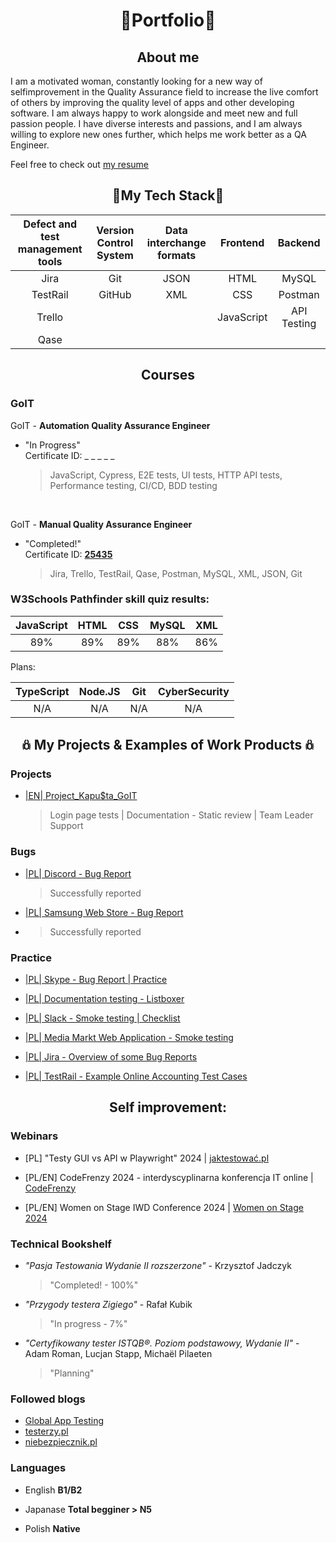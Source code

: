 # <div style="text-align: center">👾Portfolio👾</div>

## <div style="text-align: center">About me</div>

I am a motivated woman, constantly looking for a new way of selfimprovement in the Quality Assurance field to increase the live
comfort of others by improving the quality level of apps and other developing software. I am always happy to work alongside and meet new and full passion people.
I have diverse interests and passions, and I am always willing to explore new ones further,
which helps me work better as a QA Engineer.

Feel free to check out [my resume](https://drive.google.com/file/d/1bMTUV6jLFu7zVNd3j-O39Ja3mNe8oKx0/view?usp=sharing)

## <div style="text-align: center">🌱My Tech Stack🐛</div>

| Defect and test management tools | Version Control System | Data interchange formats |  Frontend  |   Backend   |
| :------------------------------: | :--------------------: | :----------------------: | :--------: | :---------: |
|               Jira               |          Git           |           JSON           |    HTML    |    MySQL    |
|             TestRail             |         GitHub         |           XML            |    CSS     |   Postman   |
|              Trello              |                        |                          | JavaScript | API Testing |
|               Qase               |                        |                          |            |             |

## <div style="text-align: center">Courses</div>

### GoIT

GoIT - **Automation Quality Assurance Engineer**

- "In Progress"<br>
  Certificate ID: \_ \_ \_ \_ \_
  > JavaScript, Cypress, E2E tests, UI tests, HTTP API tests, Performance testing, CI/CD, BDD testing

<br>

GoIT - **Manual Quality Assurance Engineer**

- "Completed!"<br>
  Certificate ID:
  [**25435**](https://drive.google.com/file/d/1YSF7cdC86hxwpAVeqwzIRy5GSEhfZyM_/view?usp=sharing)</br>
  > Jira, Trello, TestRail, Qase, Postman, MySQL, XML, JSON, Git

### W3Schools Pathfinder skill quiz results:

| JavaScript | HTML | CSS | MySQL | XML |
| :--------: | :--: | :-: | :---: | :-: |
|    89%     | 89%  | 89% |  88%  | 86% |

Plans:

| TypeScript | Node.JS | Git | CyberSecurity |
| :--------: | :-----: | :-: | :-----------: |
|    N/A     |   N/A   | N/A |      N/A      |

## <div style="text-align: center">𖢥 My Projects & Examples of Work Products 𖢥</div>

### Projects

- [|EN| Project_Kapu$ta_GoIT](https://github.com/MioLuczak/Project_Kapusta)

  > Login page tests | Documentation - Static review | Team Leader Support

### Bugs

- [|PL| Discord - Bug Report](https://drive.google.com/file/d/1XvZAP7MohiaUTo_Bg_8UtlzFPbtCZQTo/view?usp=sharing)

  > Successfully reported

- [|PL| Samsung Web Store - Bug Report](https://drive.google.com/file/d/1XWWcqAtT4UEAA0DBMUl0HA7EFT78KHE2/view?usp=sharing)
- > Successfully reported

### Practice

- [|PL| Skype - Bug Report | Practice](https://drive.google.com/file/d/1cTX439NJNxUpervl1Vsk_jZ2U-i8tBB-/view?usp=sharing)

- [|PL| Documentation testing - Listboxer](https://drive.google.com/file/d/1PprvSo00JEdhbnH-JI3lmyBRr5kXg8Cm/view?usp=sharing)

- [|PL| Slack - Smoke testing | Checklist](https://drive.google.com/file/d/17KsqaMVbRkSUB3Ycgcq5mSEek28pV4J5/view?usp=sharing)

- [|PL| Media Markt Web Application - Smoke testing](https://drive.google.com/file/d/1UHNS3ZyM4gA_RXm4md-C9ZzCCvCe9aBZ/view?usp=sharing)

- [|PL| Jira - Overview of some Bug Reports](https://drive.google.com/file/d/18Xb20MpS3FSver5dtjE-_Jt_xVKxic-r/view?usp=sharing)

- [|PL| TestRail - Example Online Accounting Test Cases](https://drive.google.com/file/d/1JClCLc58rECJ4_FXpU4vp083N-MOQrjR/view?usp=sharing)

## <div style="text-align: center">Self improvement:</div>

### Webinars

- [PL] "Testy GUI vs API w Playwright" 2024 | [jaktestować.pl](https://jaktestowac.pl/)

- [PL/EN] CodeFrenzy 2024 - interdyscyplinarna konferencja IT online | [CodeFrenzy](https://codefrenzy.pl/)

- [PL/EN] Women on Stage IWD Conference 2024 | [Women on Stage 2024](https://www.womenonstage.net/iwd-2024)

### Technical Bookshelf

- _"Pasja Testowania Wydanie II rozszerzone"_ - Krzysztof Jadczyk

  > "Completed! - 100%"

- _"Przygody testera Zigiego"_ - Rafał Kubik

  > "In progress - 7%"

- _"Certyfikowany tester ISTQB®. Poziom podstawowy, Wydanie II"_ - Adam Roman, Lucjan Stapp, Michaël Pilaeten
  > "Planning"

### Followed blogs

- [Global App Testing](https://www.globalapptesting.com/blog)
- [testerzy.pl](https://testerzy.pl/)
- [niebezpiecznik.pl](https://niebezpiecznik.pl/category/all/)

### Languages

- English **B1/B2**

- Japanase **Total begginer > N5**

- Polish **Native**
